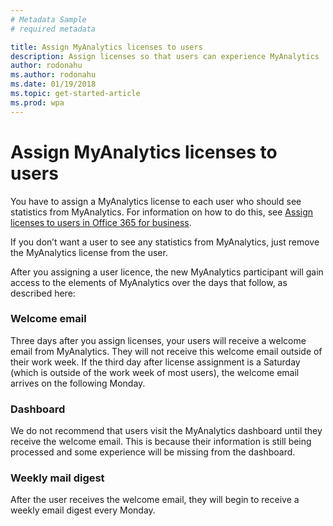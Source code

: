 ```yaml
---
# Metadata Sample
# required metadata

title: Assign MyAnalytics licenses to users
description: Assign licenses so that users can experience MyAnalytics
author: rodonahu
ms.author: rodonahu
ms.date: 01/19/2018
ms.topic: get-started-article
ms.prod: wpa
---
```


# Assign MyAnalytics licenses to users

You have to assign a MyAnalytics license to each user who should see statistics from MyAnalytics. For information on how to do this, see [Assign licenses to users in Office 365 for business](https://support.office.com/en-us/article/assign-licenses-to-users-in-office-365-for-business-997596b5-4173-4627-b915-36abac6786dc).

If you don’t want a user to see any statistics from MyAnalytics, just remove the MyAnalytics license from the user. 

After you assigning a user licence, the new MyAnalytics participant will gain access to the elements of MyAnalytics over the days that follow, as described here:  

### Welcome email 

Three days after you assign licenses, your users will receive a welcome email from MyAnalytics. They will not receive this welcome email outside of their work week. If the third day after license assignment is a Saturday (which is outside of the work week of most users), the welcome email arrives on the following Monday. 
 
### Dashboard 

We do not recommend that users visit the MyAnalytics dashboard until they receive the welcome email. This is because their information is still being processed and some experience will be missing from the dashboard. 
 
### Weekly mail digest 

After the user receives the welcome email, they will begin to receive a weekly email digest every Monday. 
<!-- [link to Welcome Email] -->
